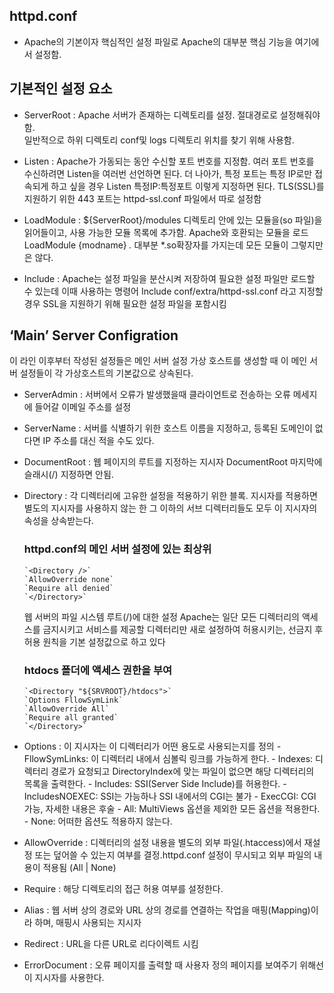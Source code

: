 ## httpd.conf 
- Apache의 기본이자 핵심적인 설정 파일로 Apache의 대부분 핵심 기능을 여기에서 설정함.

## 기본적인 설정 요소 
 - ServerRoot : Apache 서버가 존재하는 디렉토리를 설정. 절대경로로 설정해줘야 함.     
               일반적으로 하위 디렉토리 conf및 logs 디렉토리 위치를 찾기 위해 사용함.

 - Listen : Apache가 가동되는 동안 수신할 포트 번호를 지정함. 여러 포트 번호를 수신하려면 Listen을 여러번 선언하면 된다. 
            더 나아가, 특정 포트는 특정 IP로만 접속되게 하고 싶을 경우 Listen 특정IP:특정포트 이렇게 지정하면 된다. 
            TLS(SSL)를 지원하기 위한 443 포트는 httpd-ssl.conf 파일에서 따로 설정함

- LoadModule : ${ServerRoot}/modules 디렉토리 안에 있는 모듈을(so 파일)을 읽어들이고, 사용 가능한 모듈 목록에 추가함.
               Apache와 호환되는 모듈을 로드  LoadModule {modname}  *.* 대부분 *.so확장자를 가지는데 모든 모듈이 그렇지만은 않다. 

- Include : Apache는 설정 파일을 분산시켜 저장하여 필요한 설정 파일만 로드할 수 있는데 이때 사용하는 명령어
            Include conf/extra/httpd-ssl.conf 라고 지정할 경우 SSL을 지원하기 위해 필요한 설정 파일을 포함시킴

## ‘Main’ Server Configration
   이 라인 이후부터  작성된 설정들은 메인 서버 설정
   가상 호스트를 생성할 때 이 메인 서버 설정들이 각 가상호스트의 기본값으로 상속된다.

- ServerAdmin : 서버에서 오류가 발생했을때 클라이언트로 전송하는 오류 메세지에 들어갈 이메일 주소를 설정

- ServerName : 서버를 식별하기 위한 호스트 이름을 지정하고, 등록된 도메인이 없다면 IP 주소를 대신 적을 수도 있다.

- DocumentRoot : 웹 페이지의 루트를 지정하는 지시자 
                 DocumentRoot 마지막에 슬래시(/) 지정하면 안됨.
                 
- Directory : 각 디렉터리에 고유한 설정을 적용하기 위한 블록.
              <Directory> 지시자를 적용하면 별도의 <Directory> 지시자를 사용하지 않는 한 그 이하의 서브 디렉터리들도 모두 이 지시자의 속성을 상속받는다.
 
  ### httpd.conf의 메인 서버 설정에 있는 최상위 <Directory>
      `<Directory />`
      `AllowOverride none`
      `Require all denied`
      `</Directory>`

  웹 서버의 파일 시스템 루트(/)에 대한 설정
  Apache는 일단 모든 디렉터리의 액세스를 금지시키고 서비스를 제공할 디렉터리만 새로 설정하여 허용시키는, 선금지 후허용 원칙을 기본 설정값으로 하고 있다

  ### htdocs 폴더에 액세스 권한을 부여
      `<Directory "${SRVROOT}/htdocs">`
      `Options FllowSymLink`
      `AllowOverride All`
      `Require all granted`
      `</Directory>`

- Options :  이 지시자는 이 디렉터리가 어떤 용도로 사용되는지를 정의
            - FllowSymLinks: 이 디렉터리 내에서 심볼릭 링크를 가능하게 한다.
            - Indexes: 디렉터리 경로가 요청되고 DirectoryIndex에 맞는 파일이 없으면 해당 디렉터리의 목록을 출력한다.
            - Includes: SSI(Server Side Include)를 허용한다.
            - IncludesNOEXEC: SSI는 가능하나 SSI 내에서의 CGI는 불가
            - ExecCGI: CGI 가능, 자세한 내용은 후술
            - All: MultiViews 옵션을 제외한 모든 옵션을 적용한다.
            - None: 어떠한 옵션도 적용하지 않는다.

- AllowOverride : 디렉터리의 설정 내용을 별도의 외부 파일(.htaccess)에서 재설정 또는 덮어쓸 수 있는지 여부를 결정.httpd.conf 설정이 무시되고 외부 파일의 내용이 적용됨 (All | None)

- Require : 해당 디렉토리의 접근 허용 여부를 설정한다.

- Alias : 웹 서버 상의 경로와 URL 상의 경로를 연결하는 작업을 매핑(Mapping)이라 하며, 매핑시 사용되는 지시자 

- Redirect : URL을 다른 URL로 리다이렉트 시킴

- ErrorDocument : 오류 페이지를 출력할 때 사용자 정의 페이지를 보여주기 위해선 이 지시자를 사용한다.
  
  
  
